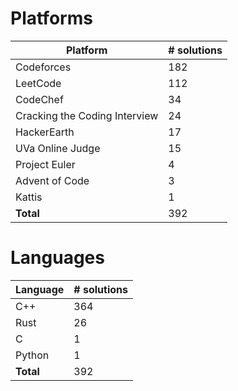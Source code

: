 # Platforms
Platform | # solutions
-------- | -----------
Codeforces | 182
LeetCode | 112
CodeChef | 34
Cracking the Coding Interview | 24
HackerEarth | 17
UVa Online Judge | 15
Project Euler | 4
Advent of Code | 3
Kattis | 1
**Total** | 392

# Languages
Language | # solutions
-------- | -----------
C++ | 364
Rust | 26
C | 1
Python | 1
**Total** | 392

